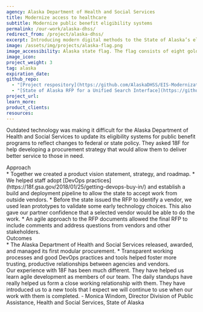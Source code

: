 ```yaml
---
agency: Alaska Department of Health and Social Services
title: Modernize access to healthcare
subtitle: Modernize public benefit eligibility systems
permalink: /our-work/alaska-dhss/
redirect_from: /project/alaska-dhss/
excerpt: Introducing modern digital methods to the State of Alaska’s eligibility system modernization project.
image: /assets/img/projects/alaska-flag.png
image_accessibility: Alaska state flag. The flag consists of eight gold stars, forming the Big Dipper and Polaris, on a dark blue field.
image_icon:
project_weight: 3
tag: alaska
expiration_date:
github_repo:
  - "[Project respository](https://github.com/AlaskaDHSS/EIS-Modernization)"
  - "[State of Alaska RFP for a Unified Search Interface](https://github.com/AlaskaDHSS/RFP-Search-Unification)"
project_url:
learn_more:
product_clients:
resources:
---
```


Outdated technology was making it difficult for the Alaska Department of Health and Social Services to update its eligibility systems for public benefit programs to reflect changes to federal or state policy. They asked 18F for help developing a procurement strategy that would allow them to deliver better service to those in need. 

<div class="case-study-preheader margin-top-6">Approach</div>
* Together we created a product vision statement, strategy, and roadmap.  
* We helped staff adopt [DevOps practices](https://18f.gsa.gov/2018/01/25/getting-devops-buy-in/) and establish a build and deployment pipeline to allow the state to accept work from outside vendors.  
* Before the state issued the RFP to identify a vendor, we used lean prototypes to validate some early technology choices. This also gave our partner confidence that a selected vendor would be able to do the work.  
* An agile approach to the RFP documents allowed the final RFP to include comments and address questions from vendors and other stakeholders. 

<div class="case-study-preheader margin-top-6">Outcomes</div>
* The Alaska Department of Health and Social Services released, awarded, and managed its first modular procurement. 
* Transparent working processes and good DevOps practices and tools helped foster more trusting, productive relationships between agencies and vendors.

<div class="testimonial-blockquote">
  Our experience with 18F has been much different. They have helped us learn agile development as members of our team. The daily standups have really helped us form a close working relationship with them. They have introduced us to a new tools that I expect we will continue to use when our work with them is completed.
    <span>- Monica Windom, Director Division of Public Assistance, Health and Social Services, State of Alaska</span>
</div>
